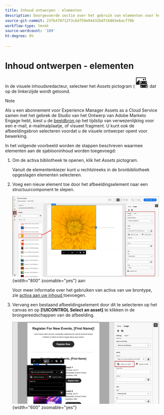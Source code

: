```yaml
---
title: Inhoud ontwerpen - elementen
description: Doorgevoerde sectie over het gebruik van elementen voor het ontwerpen van inhoud
source-git-commit: 23fb478712f3c6df59e94432bdf16883e6acf70b
workflow-type: tm+mt
source-wordcount: '189'
ht-degree: 0%

---
```


# Inhoud ontwerpen - elementen

In de visuele inhoudsredacteur, selecteer het _Assets_ pictogram ( ![ toon Assets ](../user/assets/do-not-localize/icon-assets-design.svg)) dat op de linkerzijde wordt getoond.

>[!NOTE]
>
>Als u een abonnement voor Experience Manager Assets as a Cloud Service samen met het gebrek de Studio van het Ontwerp van Adobe Marketo Engage hebt, kiest u de [ beeldbron ](../user/content/assets-overview.md#choose-an-asset-source) op het tijdstip van verwezenlijking voor een e-mail, e-mailmalplaatje, of visueel fragment. U kunt ook de afbeeldingsbron selecteren voordat u de visuele ontwerper opent voor bewerking.

In het volgende voorbeeld worden de stappen beschreven waarmee elementen aan de sjablooninhoud worden toegevoegd:

1. Om de activa bibliotheek te openen, klik het _Assets_ pictogram.

   Vanuit de elementenkiezer kunt u rechtstreeks in de bronbibliotheek opgeslagen elementen selecteren.

1. Voeg een nieuw element toe door het afbeeldingselement naar een structuurcomponent te slepen.

   ![ sleep een Marketo Engage activa op het canvas en pas de montages ](../assets/content-design-shared/content-design-add-asset.png){width="800" zoomable="yes"} aan

   Voor meer informatie over het gebruiken van activa van uw brontype, zie [ activa aan uw inhoud ](../user/content/assets-overview.md#add-assets-to-your-content) toevoegen.

1. Vervang een bestaand afbeeldingselement door dit te selecteren op het canvas en op **[!UICONTROL Select an asset]** te klikken in de brongereedschappen van de afbeelding.

   ![ Uitgezocht een middel van de bronbibliotheek ](../assets/content-design-shared/visual-designer-select-an-asset.png){width="600" zoomable="yes"}
